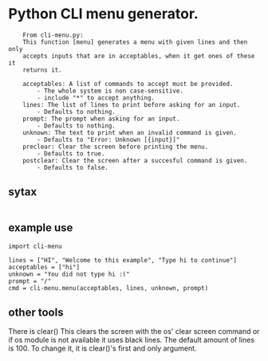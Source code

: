 # Python CLI menu generator.
```
    From cli-menu.py:
    This function [menu] generates a menu with given lines and then only
    accepts inputs that are in acceptables, when it get ones of these it
    returns it.
     
    acceptables: A list of commands to accept must be provided.
        - The whole system is non case-sensitive.
        - include "*" to accept anything.
    lines: The list of lines to print before asking for an input.
        - Defaults to nothing.
    prompt: The prompt when asking for an input.
        - Defaults to nothing.
    unknown: The text to print when an invalid command is given.
        - Defaults to "Error: Unknown [{input}]"
    preclear: Clear the screen before printing the menu.
        - Defaults to true.
    postclear: Clear the screen after a succesful command is given.
        - Defaults to false.
```

## sytax      
```menu(acceptables [, lines, unknown, prompt, preclear, postclear])
```

## example use
```
import cli-menu

lines = ["HI", "Welcome to this example", "Type hi to continue"]
acceptables = ["hi"]
unknown = "You did not type hi :("
prompt = "/"
cmd = cli-menu.menu(acceptables, lines, unknown, prompt)
```

## other tools
There is clear()
This clears the screen with the os' clear screen command or if os module is not available it uses black lines.
The default amount of lines is 100. To change it, it is clear()'s first and only argument.
```clear([lines])
```
